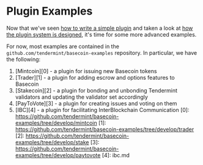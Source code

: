 # Plugin Examples

Now that we've seen [how to write a simple plugin](example-plugin.md)
and taken a look at [how the plugin system is designed](plugin-design.md),
it's time for some more advanced examples.

For now, most examples are contained in the `github.com/tendermint/basecoin-examples` repository.
In particular, we have the following:

1. [Mintcoin][0] - a plugin for issuing new Basecoin tokens
2. [Trader][1] - a plugin for adding escrow and options features to Basecoin
3. [Stakecoin][2] - a plugin for bonding and unbonding Tendermint validators and updating the validator set accordingly
4. [PayToVote][3] - a plugin for creating issues and voting on them
5. [IBC][4] - a plugin for facilitating InterBlockchain Communication
[0]: https://github.com/tendermint/basecoin-examples/tree/develop/mintcoin
[1]: https://github.com/tendermint/basecoin-examples/tree/develop/trader
[2]: https://github.com/tendermint/basecoin-examples/tree/develop/stake
[3]: https://github.com/tendermint/basecoin-examples/tree/develop/paytovote
[4]: ibc.md
